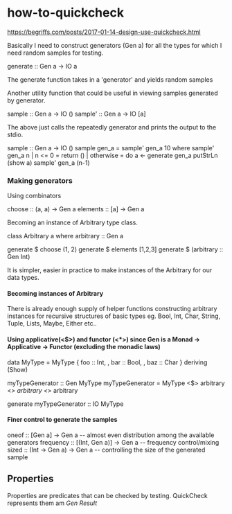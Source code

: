 # how-to-quickcheck
https://begriffs.com/posts/2017-01-14-design-use-quickcheck.html

Basically I need to construct generators (Gen a) for all the types for which I need random samples for testing.

generate :: Gen a -> IO a

The generate function takes in a 'generator' and yields random samples

Another utility function that could be useful in viewing samples generated by generator.

sample :: Gen a -> IO ()
sample' :: Gen a -> IO [a]

The above just calls the repeatedly generator and prints the output to the stdio.

sample :: Gen a -> IO ()
sample gen_a = sample' gen_a 10
    where
        sample' gen_a n | n <= 0 = return ()
                        | otherwise = do
                                        a <- generate gen_a
                                        putStrLn (show a)
                                        sample' gen_a (n-1)

### Making generators

Using combinators

choose :: (a, a) -> Gen a
elements :: [a] -> Gen a

Becoming an instance of Arbitrary type class.

class Arbitrary a where
    arbitrary :: Gen a

generate $ choose (1, 2)
generate $ elements [1,2,3]
generate $ (arbitrary :: Gen Int)

It is simpler, easier in practice to make instances of the Arbitrary for our data types.

#### Becoming instances of Arbitrary

There is already enough supply of helper functions constructing arbitrary instances for recursive structures of basic types 
eg. Bool, Int, Char, String, Tuple, Lists, Maybe, Either etc..

#### Using applicative(<$>) and functor (<*>) since Gen is a Monad -> Applicative -> Functor (excluding the monadic laws)

data MyType = MyType {
    foo :: Int,
  , bar :: Bool,
  , baz :: Char
} deriving (Show)

myTypeGenerator :: Gen MyType
myTypeGenerator = MyType <$> arbitrary <*>  arbitrary <*> arbitrary

generate myTypeGenerator :: IO MyType

#### Finer control to generate the samples

oneof :: [Gen a] -> Gen a -- almost even distribution among the available generators
frequency :: [(Int, Gen a)] -> Gen a -- frequency control/mixing
sized :: (Int -> Gen a) -> Gen a -- controlling the size of the generated sample

## Properties

Properties are predicates that can be checked by testing. QuickCheck represents them am *Gen Result*
